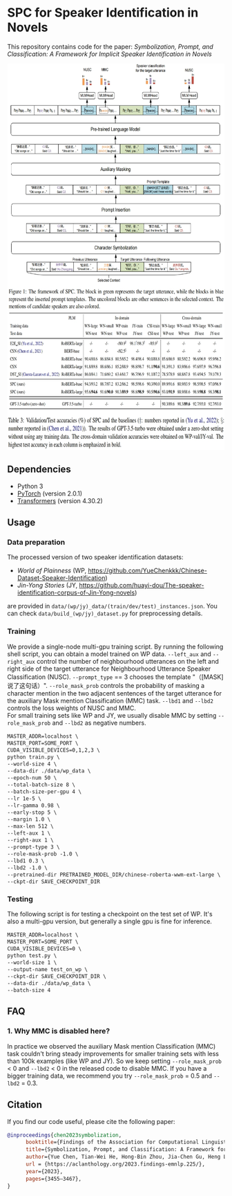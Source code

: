  # SPC for Speaker Identification in Novels
 
 This repository contains code for the paper: *Symbolization, Prompt, and Classification: A Framework for Implicit Speaker Identification in Novels*

<img src="./pic/framework.png" alt="Framework" width="700" height="570">
<img src="./pic/performance.png" alt="Performance" width="700" height="320">


## Dependencies

- Python 3
- [PyTorch](http://pytorch.org/) (version 2.0.1)
- [Transformers](http://huggingface.co/transformers/) (version 4.30.2)


## Usage

### Data preparation
The processed version of two speaker identification datasets:
- *World of Plainness* (WP, https://github.com/YueChenkkk/Chinese-Dataset-Speaker-Identification)
- *Jin-Yong Stories* (JY, https://github.com/huayi-dou/The-speaker-identification-corpus-of-Jin-Yong-novels) 

are provided in `data/(wp/jy)_data/(train/dev/test)_instances.json`. You can check `data/build_(wp/jy)_dataset.py` for preprocessing details.

### Training
We provide a single-node multi-gpu training script. By running the following shell script, you can obtain a model trained on WP data. `--left_aux` and `--right_aux` control the number of neighbourhood utterances on the left and right side of the target utterance for Neighbourhood Utterance Speaker Classification (NUSC). `--prompt_type` == 3 chooses the template "（[MASK]说了这句话）". `--role_mask_prob` controls the probability of masking a character mention in the two adjacent sentences of the target utterance for the auxiliary Mask mention Classification (MMC) task. `--lbd1` and `--lbd2` controls the loss weights of NUSC and MMC.  
For small training sets like WP and JY, we usually disable MMC by setting `--role_mask_prob` and `--lbd2` as negative numbers.
```
MASTER_ADDR=localhost \
MASTER_PORT=SOME_PORT \
CUDA_VISIBLE_DEVICES=0,1,2,3 \
python train.py \
--world-size 4 \
--data-dir ./data/wp_data \
--epoch-num 50 \
--total-batch-size 8 \
--batch-size-per-gpu 4 \
--lr 1e-5 \
--lr-gamma 0.98 \
--early-stop 5 \
--margin 1.0 \
--max-len 512 \
--left-aux 1 \
--right-aux 1 \
--prompt-type 3 \
--role-mask-prob -1.0 \
--lbd1 0.3 \
--lbd2 -1.0 \
--pretrained-dir PRETRAINED_MODEL_DIR/chinese-roberta-wwm-ext-large \
--ckpt-dir SAVE_CHECKPOINT_DIR
```

### Testing
The following script is for testing a checkpoint on the test set of WP. It's also a multi-gpu version, but generally a single gpu is fine for inference.
```
MASTER_ADDR=localhost \
MASTER_PORT=SOME_PORT \
CUDA_VISIBLE_DEVICES=0 \
python test.py \
--world-size 1 \
--output-name test_on_wp \
--ckpt-dir SAVE_CHECKPOINT_DIR \
--data-dir ./data/wp_data \
--batch-size 4
```

## FAQ
### 1. Why MMC is disabled here?
In practice we observed the auxiliary Mask mention Classification (MMC) task couldn't bring steady improvements for smaller training sets with less than 100k examples (like WP and JY). So we keep setting `--role_mask_prob` < 0 and `--lbd2` < 0 in the released code to disable MMC. If you have a bigger training data, we recommend you try `--role_mask_prob` = 0.5 and `--lbd2` = 0.3.

## Citation
If you find our code useful, please cite the following paper:

```bibtex
@inproceedings{chen2023symbolization,
      booktitle={Findings of the Association for Computational Linguistics: EMNLP 2023},
      title={Symbolization, Prompt, and Classification: A Framework for Implicit Speaker Identification in Novels},
      author={Yue Chen, Tian-Wei He, Hong-Bin Zhou, Jia-Chen Gu, Heng Lu, Zhen-Hua Ling},
      url = {https://aclanthology.org/2023.findings-emnlp.225/},
      year={2023},
      pages={3455–3467},
}
```
